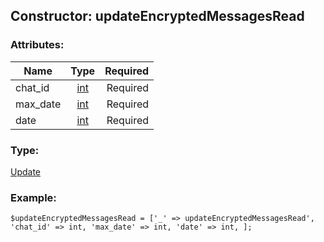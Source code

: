## Constructor: updateEncryptedMessagesRead  

### Attributes:

| Name     |    Type       | Required |
|----------|:-------------:|---------:|
|chat\_id|[int](../types/int.md) | Required|
|max\_date|[int](../types/int.md) | Required|
|date|[int](../types/int.md) | Required|
### Type: 

[Update](../types/Update.md)
### Example:

```
$updateEncryptedMessagesRead = ['_' => updateEncryptedMessagesRead', 'chat_id' => int, 'max_date' => int, 'date' => int, ];
```